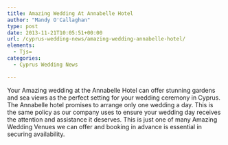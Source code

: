 ```yaml
---
title: Amazing Wedding At Annabelle Hotel
author: "Mandy O'Callaghan"
type: post
date: 2013-11-21T10:05:51+00:00
url: /cyprus-wedding-news/amazing-wedding-annabelle-hotel/
elements:
  - Tjs=
categories:
  - Cyprus Wedding News

---
```

Your Amazing wedding at the Annabelle Hotel can offer stunning gardens and sea views as the perfect setting for your wedding ceremony in Cyprus. The Annabelle hotel promises to arrange only one wedding a day. This is the same policy as our company uses to ensure your wedding day receives the attention and assistance it deserves. This is just one of many Amazing Wedding Venues we can offer and booking in advance is essential in securing availability.

&nbsp;